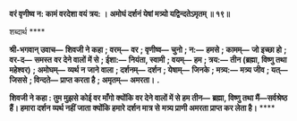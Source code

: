 **वरं वृणीष्व न: कामं वरदेशा वयं त्रय: ।** **अमोघं दर्शनं येषां मत्र्यो यद्विन्दतेऽमृतम् ॥ १९॥** 

शब्दार्थ **** 

**श्री-भगवान् उवाच—** **शिवजी ने कहा** **; वरम्—** **वर** **; वृणीष्व—** **चुनो** **; न:—** **हमसे** **; कामम्—** **जो इच्छा हो** **; वर-द—** **समस्त** **वर देने वालों में से** **; ईशा:—** **नियंता, स्वामी** **; वयम्—** **हम** **; त्रय:—** **तीन (ब्रह्मा, विष्णु तथा महेश्वर)** **; अमोघम्—** **व्यर्थ न** **जाने वाला** **; दर्शनम्—** **दर्शन** **; येषाम्—** **जिनके** **; मत्र्य:—** **मत्र्य जीव** **; यत्—** **जिससे** **; विन्दते—** **प्राप्त करता है** **; अमृतम्—** **अमरता।** **.** 

**शिवजी ने कहा : तुम मुझसे कोई वर माँगो क्योंकि वर देने वालों में से हम तीन—** **ब्रह्मा, विष्णु तथा मैं—सर्वश्रेष्ठ हैं। हमारा दर्शन व्यर्थ नहीं जाता क्योंकि हमारे दर्शन मात्र से** **मत्र्य प्राणी अमरता प्राप्त कर लेता है।** **** 